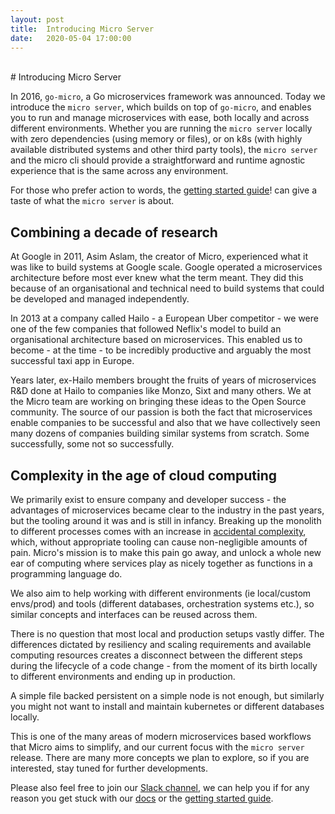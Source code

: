 ```yaml
---
layout:	post
title:	Introducing Micro Server
date:	2020-05-04 17:00:00
---
```

<br>
# Introducing Micro Server

In 2016, `go-micro`, a Go microservices framework was announced. Today we introduce the `micro server`, which builds on top of `go-micro`, and enables you to run and manage microservices with ease, both locally and across different environments. Whether you are running the `micro server` locally with zero dependencies (using memory or files), or on k8s (with highly available distributed systems and other third party tools), the `micro server` and the micro cli should provide a straightforward and runtime agnostic experience that is the same across any environment.

For those who prefer action to words, the [getting started guide](https://micro.mu/docs/getting-started.html)! can give a taste of what the `micro server` is about.

## Combining a decade of research

At Google in 2011, Asim Aslam, the creator of Micro, experienced what it was like to build systems at Google scale. Google operated a microservices architecture before most ever knew what the term meant. They did this because of an organisational and technical need to build systems that could be developed and managed independently.

In 2013 at a company called Hailo - a European Uber competitor - we were one of the few companies that followed Neflix's model to build an organisational architecture based on microservices. This enabled us to become - at the time - to be incredibly productive and arguably the most successful taxi app in Europe.

Years later, ex-Hailo members brought the fruits of years of microservices R&D done at Hailo to companies like Monzo, Sixt and many others. We at the Micro team are working on bringing these ideas to the Open Source community. The source of our passion is both the fact that microservices enable companies to be successful and also that we have collectively seen many dozens of companies building similar systems from scratch. Some successfully, some not so successfully.

## Complexity in the age of cloud computing

We primarily exist to ensure company and developer success - the advantages of microservices became clear to the industry in the past years, but the tooling around it was and is still in infancy. Breaking up the monolith to different processes comes with an increase in [accidental complexity](https://en.wikipedia.org/wiki/No_Silver_Bullet), which, without appropriate tooling can cause non-negligible amounts of pain. Micro's mission is to make this pain go away, and unlock a whole new ear of computing where services play as nicely together as functions in a programming language do.

We also aim to help working with different environments (ie local/custom envs/prod) and tools (different databases, orchestration systems etc.), so similar concepts and interfaces can be reused across them.

There is no question that most local and production setups vastly differ.
The differences dictated by resiliency and scaling requirements and available computing resources creates a disconnect between the different steps during the lifecycle of a code change - from the moment of its birth locally to different environments and ending up in production.

A simple file backed persistent on a simple node is not enough, but similarly you might not want to install and maintain kubernetes or different databases locally.

This is one of the many areas of modern microservices based workflows that Micro aims to simplify, and our current focus with the `micro server` release. There are many more concepts we plan to explore, so if you are interested, stay tuned for further developments.

Please also feel free to join our [Slack channel](https://slack.micro.mu), we can help you if for any reason you get stuck with our [docs](https://micro.mu/docs) or the [getting started guide](https://micro.mu/docs/getting-started.html).
